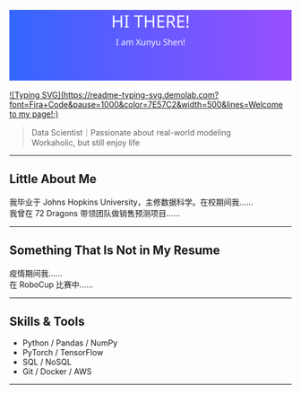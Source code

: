 ![Banner](./banner.svg)

[![Typing SVG](https://readme-typing-svg.demolab.com?font=Fira+Code&pause=1000&color=7E57C2&width=500&lines=Welcome to my page!;)](https://git.io/typing-svg)

> Data Scientist｜Passionate about real-world modeling  
> Workaholic, but still enjoy life

---

## Little About Me

我毕业于 Johns Hopkins University，主修数据科学。在校期间我……  
我曾在 72 Dragons 带领团队做销售预测项目……  

---

## Something That Is Not in My Resume

疫情期间我……  
在 RoboCup 比赛中……  

---

## Skills & Tools

- Python / Pandas / NumPy  
- PyTorch / TensorFlow  
- SQL / NoSQL  
- Git / Docker / AWS  

---
